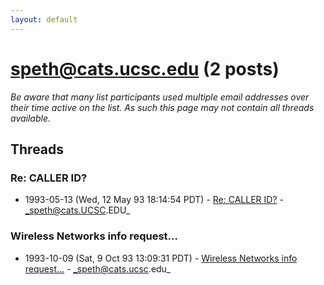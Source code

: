 ```yaml
---
layout: default
---
```


# speth@cats.ucsc.edu (2 posts)

_Be aware that many list participants used multiple email addresses over their time active on the list. As such this page may not contain all threads available._

## Threads

### Re:  CALLER ID?
+ 1993-05-13 (Wed, 12 May 93 18:14:54 PDT) - [Re:  CALLER ID?](/archive/1993/05/1d651ec4e3710eeaa8873fd5050a22e03f9f588befa4ab23a1dc97c6488269af) - _speth@cats.UCSC.EDU_

### Wireless Networks info request...
+ 1993-10-09 (Sat, 9 Oct 93 13:09:31 PDT) - [Wireless Networks info request...](/archive/1993/10/37c83bf5e1da9964dbae8f00fc700b3ee15479861b4abb2dba4ac67755e52781) - _speth@cats.ucsc.edu_


